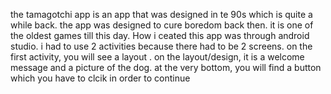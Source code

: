 the tamagotchi app is an app that was designed in te 90s which is quite a while back. the app was designed to cure boredom back then. it is one of the oldest games till this day. How i ceated this app was through android studio. i had to use 2 activities because there had to be 2 screens. on the first activity, you will see a layout . on the layout/design, it is a welcome message and a picture of the dog. at the very bottom, you will find a button which you have to clcik in order to continue
